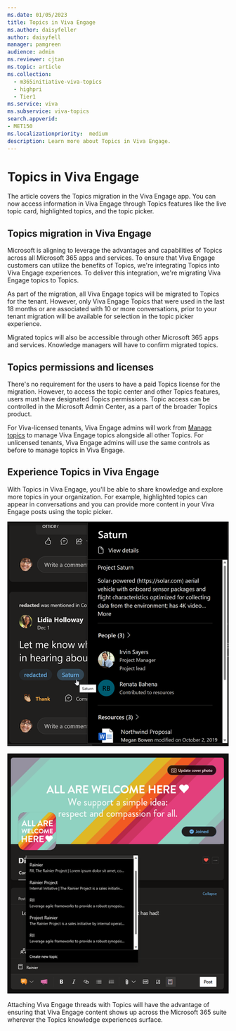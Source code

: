 ```yaml
---
ms.date: 01/05/2023
title: Topics in Viva Engage
ms.author: daisyfeller
author: daisyfell
manager: pamgreen
audience: admin
ms.reviewer: cjtan
ms.topic: article
ms.collection:
  - m365initiative-viva-topics
  - highpri
  - Tier1
ms.service: viva 
ms.subservice: viva-topics 
search.appverid:
- MET150   
ms.localizationpriority:  medium
description: Learn more about Topics in Viva Engage.
---
```


# Topics in Viva Engage

The article covers the Topics migration in the Viva Engage app. You can now access information in Viva Engage through Topics features like the live topic card, highlighted topics, and the topic picker. 

## Topics migration in Viva Engage

Microsoft is aligning to leverage the advantages and capabilities of Topics across all Microsoft 365 apps and services. To ensure that Viva Engage customers can utilize the benefits of Topics, we're integrating Topics into Viva Engage experiences. To deliver this integration, we're migrating Viva Engage topics to Topics. 

As part of the migration, all Viva Engage topics will be migrated to Topics for the tenant. However, only Viva Engage Topics that were used in the last 18 months or are associated with 10 or more conversations, prior to your tenant migration will be available for selection in the topic picker experience.  

Migrated topics will also be accessible through other Microsoft 365 apps and services. Knowledge managers will have to confirm migrated topics.

## Topics permissions and licenses

There's no requirement for the users to have a paid Topics license for the migration. However, to access the topic center and other Topics features, users must have designated Topics permissions. Topic access can be controlled in the Microsoft Admin Center, as a part of the broader Topics product. 

For Viva-licensed tenants, Viva Engage admins will work from [Manage topics](manage-topics.md) to manage Viva Engage topics alongside all other Topics. For unlicensed tenants, Viva Engage admins will use the same controls as before to manage topics in Viva Engage. 

## Experience Topics in Viva Engage

With Topics in Viva Engage, you'll be able to share knowledge and explore more topics in your organization. For example, highlighted topics can appear in conversations and you can provide more content in your Viva Engage posts using the topic picker.

![Screenshot showing topic card when hovering on topic in published Viva Engage post.](../media/topics/knowledge-management/viva-engage-topic-post.png)

![Screenshot showing topic picker when drafting a Viva Engage post.](../media/topics/knowledge-management/viva-engage-topic-picker.png)

Attaching Viva Engage threads with Topics will have the advantage of ensuring that Viva Engage content shows up across the Microsoft 365 suite wherever the Topics knowledge experiences surface. 
